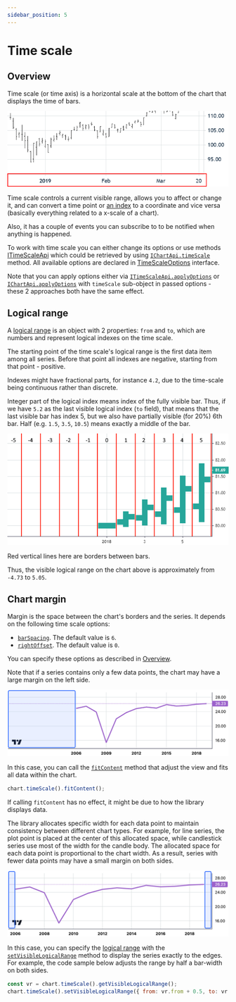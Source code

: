 ```yaml
---
sidebar_position: 5
---
```


# Time scale

## Overview

Time scale (or time axis) is a horizontal scale at the bottom of the chart that displays the time of bars.

![Time scale](/img/time-scale.png "Time scale")

Time scale controls a current visible range, allows you to affect or change it, and can convert a time point or [an index](/api/type-aliases/Logical.md) to a coordinate and vice versa (basically everything related to a x-scale of a chart).

Also, it has a couple of events you can subscribe to to be notified when anything is happened.

To work with time scale you can either change its options or use methods [ITimeScaleApi](/api/interfaces/ITimeScaleApi.md) which could be retrieved by using [`IChartApi.timeScale`](/api/interfaces/IChartApi.md#timescale) method.
All available options are declared in [TimeScaleOptions](/api/interfaces/TimeScaleOptions.md) interface.

Note that you can apply options either via [`ITimeScaleApi.applyOptions`](/api/interfaces/ITimeScaleApi.md#applyoptions) or [`IChartApi.applyOptions`](/api/interfaces/IChartApi.md#applyoptions) with `timeScale` sub-object in passed options - these 2 approaches both have the same effect.

## Logical range

A [logical range](/api/type-aliases/LogicalRange.md) is an object with 2 properties: `from` and `to`, which are numbers and represent logical indexes on the time scale.

The starting point of the time scale's logical range is the first data item among all series.
Before that point all indexes are negative, starting from that point - positive.

Indexes might have fractional parts, for instance `4.2`, due to the time-scale being continuous rather than discrete.

Integer part of the logical index means index of the fully visible bar.
Thus, if we have `5.2` as the last visible logical index (`to` field), that means that the last visible bar has index 5, but we also have partially visible (for 20%) 6th bar.
Half (e.g. `1.5`, `3.5`, `10.5`) means exactly a middle of the bar.

![Logical range](/img/logical-range.png "Logical range")

Red vertical lines here are borders between bars.

Thus, the visible logical range on the chart above is approximately from `-4.73` to `5.05`.

## Chart margin

Margin is the space between the chart's borders and the series. It depends on the following time scale options:

- [`barSpacing`](/api/interfaces/TimeScaleOptions.md#barspacing). The default value is `6`.
- [`rightOffset`](/api/interfaces/TimeScaleOptions.md#rightoffset). The default value is `0`.

You can specify these options as described in [Overview](#overview).

Note that if a series contains only a few data points, the chart may have a large margin on the left side.

![A series with a few points](/img/extra-margin.png)

In this case, you can call the [`fitContent`](/api/interfaces/ITimeScaleApi.md#fitcontent) method that adjust the view and fits all data within the chart.

```javascript
chart.timeScale().fitContent();
```

If calling `fitContent` has no effect, it might be due to how the library displays data.

The library allocates specific width for each data point to maintain consistency between different chart types.
For example, for line series, the plot point is placed at the center of this allocated space, while candlestick series use most of the width for the candle body.
The allocated space for each data point is proportional to the chart width.
As a result, series with fewer data points may have a small margin on both sides.

![Margin](/img/margin.png)

In this case, you can specify the [logical range](#logical-range) with the [`setVisibleLogicalRange`](/api/interfaces/ITimeScaleApi.md#setvisiblelogicalrange) method to display the series exactly to the edges.
For example, the code sample below adjusts the range by half a bar-width on both sides.

```javascript
const vr = chart.timeScale().getVisibleLogicalRange();
chart.timeScale().setVisibleLogicalRange({ from: vr.from + 0.5, to: vr.to - 0.5 });
```
